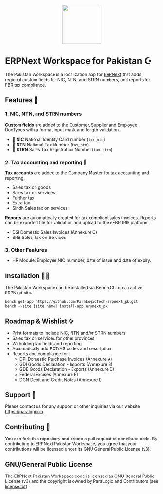 <div align="center">
	<img src="https://raw.githubusercontent.com/ParaLogicTech/erpnext_pk/master/erpnext_pk/public/images/erpnext-pk-logo.png" height="128">
</div>

ERPNext Workspace for Pakistan ☪️
=================================
The Pakistan Workspace is a localization app for [ERPNext](https://github.com/frappe/erpnext) that adds regional custom fields for NIC, NTN, and STRN numbers, and reports for FBR tax compliance.

## Features 🎁

### 1. NIC, NTN, and STRN numbers
**Custom fields** are added to the Customer, Supplier and Employee DocTypes with a format input mask and length validation.

- 🪪 **NIC** National Identity Card number (`tax_nic`) 
- 🧾 **NTN** National Tax Number (`tax_ntn`)
- 🧾 **STRN** Sales Tax Registration Number (`tax_strn`)

### 2. Tax accounting and reporting 🏦
**Tax accounts** are added to the Company Master for tax accounting and reporting.

- Sales tax on goods
- Sales tax on services
- Further tax
- Extra tax
- Sindh Sales tax on services

**Reports** are automatically created for tax compliant sales invoices. Reports can be exported file for validation and upload to the eFBR IRIS platform.
- DSI Domestic Sales Invoices (Annexure C)
- SRB Sales Tax on Services

### 3. Other Features
- HR Module: Employee NIC numnber, date of issue and date of expiry.

## Installation 🧑‍💻
The Pakistan Workspace can be installed via Bench CLI on an active ERPNext site. 

```python
bench get-app https://github.com/ParaLogicTech/erpnext_pk.git
bench --site [site name] install-app erpnext_pk
```

## Roadmap & Wishlist ✨
- Print formats to include NIC, NTN and/or STRN numbers
- Sales tax on services for other provinces
- Witholding tax fields and reporting
- Automatically add PCT/HS codes and description
- Reports and compliance for
	- DPI Domestic Purchase Invoices (Annexure A)
	- GDI Goods Declaration - Imports (Annexure B)
	- GDE Goods Declaration - Exports (Annexure D)
	- Federal Excises (Annexure E)
	- DCN Debit and Credit Notes (Annexure I)

## Support 🤗
Please contact us for any support or other inquiries via our website https://paralogic.io.

## Contributing 🤝
You can fork this repository and create a pull request to contribute code. By contributing to ERPNext Pakistan Workspace, you agree that your contributions will be licensed under its GNU General Public License (v3). 

## GNU/General Public License 
The ERPNext Pakistan Workspace code is licensed as GNU General Public License (v3) and the copyright is owned by ParaLogic and Contributors (see [license.txt](license.txt)).
